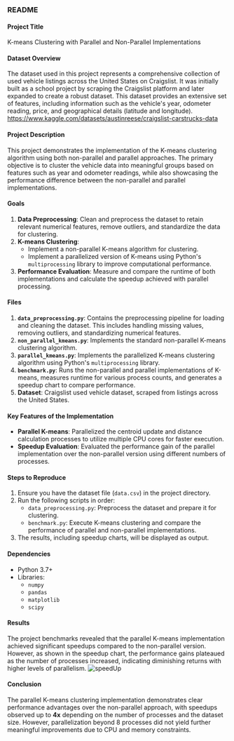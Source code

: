### README

#### **Project Title**
K-means Clustering with Parallel and Non-Parallel Implementations

#### **Dataset Overview**
The dataset used in this project represents a comprehensive collection of used vehicle listings across the United States on Craigslist. It was initially built as a school project by scraping the Craigslist platform and later expanded to create a robust dataset. This dataset provides an extensive set of features, including information such as the vehicle's year, odometer reading, price, and geographical details (latitude and longitude).
https://www.kaggle.com/datasets/austinreese/craigslist-carstrucks-data

#### **Project Description**
This project demonstrates the implementation of the K-means clustering algorithm using both non-parallel and parallel approaches. The primary objective is to cluster the vehicle data into meaningful groups based on features such as year and odometer readings, while also showcasing the performance difference between the non-parallel and parallel implementations.

#### **Goals**
1. **Data Preprocessing**: Clean and preprocess the dataset to retain relevant numerical features, remove outliers, and standardize the data for clustering.
2. **K-means Clustering**:
   - Implement a non-parallel K-means algorithm for clustering.
   - Implement a parallelized version of K-means using Python's `multiprocessing` library to improve computational performance.
3. **Performance Evaluation**: Measure and compare the runtime of both implementations and calculate the speedup achieved with parallel processing.


#### **Files**
1. **`data_preprocessing.py`**: Contains the preprocessing pipeline for loading and cleaning the dataset. This includes handling missing values, removing outliers, and standardizing numerical features.
2. **`non_parallel_kmeans.py`**: Implements the standard non-parallel K-means clustering algorithm.
3. **`parallel_kmeans.py`**: Implements the parallelized K-means clustering algorithm using Python's `multiprocessing` library.
4. **`benchmark.py`**: Runs the non-parallel and parallel implementations of K-means, measures runtime for various process counts, and generates a speedup chart to compare performance.
5. **Dataset**: Craigslist used vehicle dataset, scraped from listings across the United States.

#### **Key Features of the Implementation**
- **Parallel K-means**: Parallelized the centroid update and distance calculation processes to utilize multiple CPU cores for faster execution.
- **Speedup Evaluation**: Evaluated the performance gain of the parallel implementation over the non-parallel version using different numbers of processes.

#### **Steps to Reproduce**
1. Ensure you have the dataset file (`data.csv`) in the project directory.
2. Run the following scripts in order:
   - `data_preprocessing.py`: Preprocess the dataset and prepare it for clustering.
   - `benchmark.py`: Execute K-means clustering and compare the performance of parallel and non-parallel implementations.
3. The results, including speedup charts, will be displayed as output.

#### **Dependencies**
- Python 3.7+
- Libraries:
  - `numpy`
  - `pandas`
  - `matplotlib`
  - `scipy`

#### **Results**

The project benchmarks revealed that the parallel K-means implementation achieved significant speedups compared to the non-parallel version. However, as shown in the speedup chart, the performance gains plateaued as the number of processes increased, indicating diminishing returns with higher levels of parallelism.
![speedUp](https://github.com/user-attachments/assets/1f6a3a57-3fc9-47b8-9c74-6d79dafbc9fa)

#### **Conclusion**
The parallel K-means clustering implementation demonstrates clear performance advantages over the non-parallel approach, with speedups observed up to **4x** depending on the number of processes and the dataset size. However, parallelization beyond 8 processes did not yield further meaningful improvements due to CPU and memory constraints.
